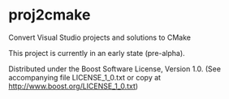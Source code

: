 # proj2cmake
Convert Visual Studio projects and solutions to CMake

This project is currently in an early state (pre-alpha).

Distributed under the Boost Software License, Version 1.0. (See accompanying file LICENSE_1_0.txt or copy at http://www.boost.org/LICENSE_1_0.txt)
